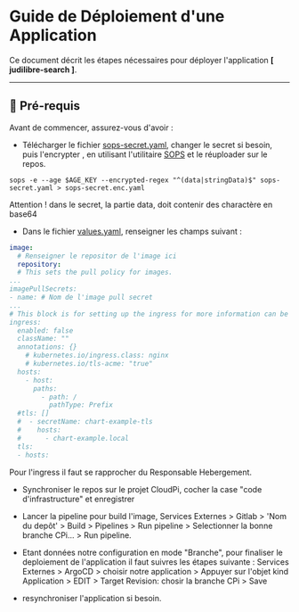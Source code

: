 # Guide de Déploiement d'une Application

Ce document décrit les étapes nécessaires pour déployer l'application **[ judilibre-search ]**.

---

## 📂 Pré-requis

Avant de commencer, assurez-vous d'avoir :
- Télécharger le fichier [sops-secret.yaml](helm/templates/secret-sops.yaml), changer le secret si besoin, puis l'encrypter , en utilisant l'utilitaire [SOPS](https://github.com/getsops/sops) et le réuploader sur le repos.

```shell
sops -e --age $AGE_KEY --encrypted-regex "^(data|stringData)$" sops-secret.yaml > sops-secret.enc.yaml
```
 Attention ! dans le secret, la partie data, doit contenir  des charactère en base64
 
- Dans le fichier [values.yaml](helm/values.yaml), renseigner les champs suivant :

```yaml
image:
  # Renseigner le repositor de l'image ici
  repository: 
  # This sets the pull policy for images.
...
imagePullSecrets:
- name: # Nom de l'image pull secret
...
# This block is for setting up the ingress for more information can be found here: https://kubernetes.io/docs/concepts/services-networking/ingress/
ingress:
  enabled: false
  className: ""
  annotations: {}
    # kubernetes.io/ingress.class: nginx
    # kubernetes.io/tls-acme: "true"
  hosts:
    - host:
      paths:
        - path: /
          pathType: Prefix
  #tls: []
  #  - secretName: chart-example-tls
  #    hosts:
  #      - chart-example.local
  tls:
  - hosts: 
```
Pour l'ingress il faut se rapprocher du Responsable Hebergement.

- Synchroniser le repos sur le projet CloudPi, cocher la case "code d'infrastructure" et enregistrer
- Lancer la pipeline pour build l'image, Services Externes > Gitlab > 'Nom du depôt' > Build > Pipelines > Run pipeline > Selectionner la bonne branche CPi... > Run pipeline.

- Etant données notre configuration en mode "Branche", pour finaliser le deploiement de l'application il faut suivres les étapes suivante :
  Services Externes > ArgoCD > choisir notre application > Appuyer sur l'objet kind Application > EDIT > Target Revision: chosir la branche CPi > Save

- resynchroniser l'application si besoin.


